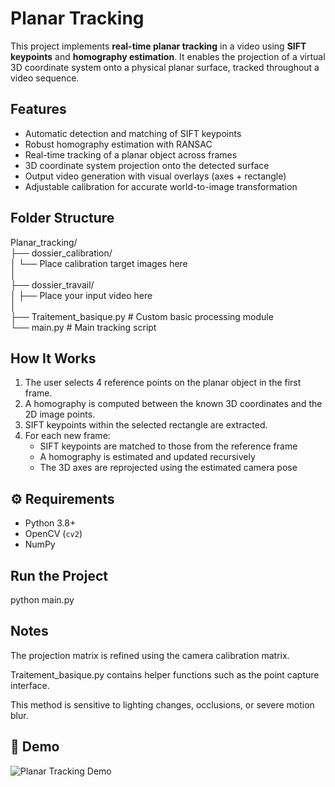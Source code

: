 # Planar Tracking

This project implements **real-time planar tracking** in a video using **SIFT keypoints** and **homography estimation**. It enables the projection of a virtual 3D coordinate system onto a physical planar surface, tracked throughout a video sequence.

## Features

- Automatic detection and matching of SIFT keypoints
- Robust homography estimation with RANSAC
- Real-time tracking of a planar object across frames
- 3D coordinate system projection onto the detected surface
- Output video generation with visual overlays (axes + rectangle)
- Adjustable calibration for accurate world-to-image transformation

## Folder Structure

Planar_tracking/  
├── dossier_calibration/  
│   └── Place calibration target images here  
│  
├── dossier_travail/  
│   ├── Place your input video here  
│  
├── Traitement_basique.py            # Custom basic processing module  
└── main.py                         # Main tracking script  



## How It Works

1. The user selects 4 reference points on the planar object in the first frame.
2. A homography is computed between the known 3D coordinates and the 2D image points.
3. SIFT keypoints within the selected rectangle are extracted.
4. For each new frame:
   - SIFT keypoints are matched to those from the reference frame
   - A homography is estimated and updated recursively
   - The 3D axes are reprojected using the estimated camera pose

## ⚙️ Requirements

- Python 3.8+
- OpenCV (`cv2`)
- NumPy




##  Run the Project
python main.py



## Notes
The projection matrix is refined using the camera calibration matrix.

Traitement_basique.py contains helper functions such as the point capture interface.

This method is sensitive to lighting changes, occlusions, or severe motion blur.



## 🎥 Demo

![Planar Tracking Demo](output.gif)

